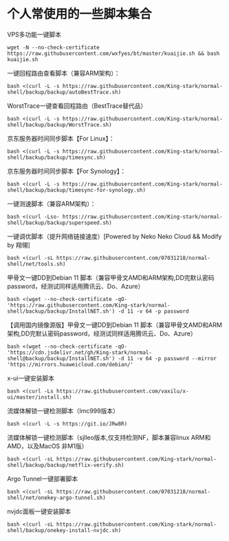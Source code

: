 # **个人常使用的一些脚本集合**
VPS多功能一键脚本
```shell
wget -N --no-check-certificate https://raw.githubusercontent.com/wxfyes/bt/master/kuaijie.sh && bash kuaijie.sh
```
一键回程路由查看脚本（兼容ARM架构）：
```shell
bash <(curl -L -s https://raw.githubusercontent.com/King-stark/normal-shell/backup/backup/autoBestTrace.sh)
```
WorstTrace一键查看回程路由（BestTrace替代品）
```shell
bash <(curl -L -s https://raw.githubusercontent.com/King-stark/normal-shell/backup/backup/WorstTrace.sh)
```
京东服务器时间同步脚本【For Linux】：
```shell
bash <(curl -L -s https://raw.githubusercontent.com/King-stark/normal-shell/backup/backup/timesync.sh)
```
京东服务器时间同步脚本【For Synology】：
```shell
bash <(curl -L -s https://raw.githubusercontent.com/King-stark/normal-shell/backup/backup/timesync-for-synology.sh)
```
一键测速脚本（兼容ARM架构）：
```shell
bash <(curl -Lso- https://raw.githubusercontent.com/King-stark/normal-shell/backup/backup/superspeed.sh)
```
一键调优脚本（提升网络链接速度）[Powered by Neko Neko Cloud && Modify by 翔翎]
```shell
bash <(curl -sL https://raw.githubusercontent.com/07031218/normal-shell/net/tools.sh)
```
甲骨文一键DD到Debian 11 脚本（兼容甲骨文AMD和ARM架构,DD完默认密码password，经测试同样适用腾讯云、Do、Azure）
```shell
bash <(wget --no-check-certificate -qO- 'https://raw.githubusercontent.com/King-stark/normal-shell/backup/backup/InstallNET.sh') -d 11 -v 64 -p password
```

【调用国内镜像源版】甲骨文一键DD到Debian 11 脚本（兼容甲骨文AMD和ARM架构,DD完默认密码password，经测试同样适用腾讯云、Do、Azure）

```shell
bash <(wget --no-check-certificate -qO- 'https://cdn.jsdelivr.net/gh/King-stark/normal-shell@backup/backup/InstallNET.sh') -d 11 -v 64 -p password --mirror 'https://mirrors.huaweicloud.com/debian/'
```
x-ui一键安装脚本
```shell
bash <(curl -Ls https://raw.githubusercontent.com/vaxilu/x-ui/master/install.sh)
```
流媒体解锁一键检测脚本（lmc999版本）
```shell
bash <(curl -L -s https://git.io/JRw8R)
```
流媒体解锁一键检测脚本（sjlleo版本,仅支持检测NF，脚本兼容linux ARM和AMD，以及MacOS 非M1版）
```shell
bash <(curl -sL https://raw.githubusercontent.com/King-stark/normal-shell/backup/backup/netflix-verify.sh)
```
Argo Tunnel一键部署脚本
```shell
bash <(curl -sL https://raw.githubusercontent.com/07031218/normal-shell/net/onekey-argo-tunnel.sh)
```
nvjdc面板一键安装脚本
```shell
bash <(curl -sL https://raw.githubusercontent.com/King-stark/normal-shell/backup/onekey-install-nvjdc.sh) 
```
